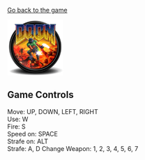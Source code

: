 [Go back to the game](https://mlew-is-cool.vercel.app/mlewg/edu/ULTIMATEDOOM)

<img src="android-chrome-192x192.png" width="128px" height="128px">

## Game Controls
Move: UP, DOWN, LEFT, RIGHT<br>
Use: W<br>
Fire: S<br>
Speed on: SPACE<br>
Strafe on: ALT<br>
Strafe: A, D
Change Weapon: 1, 2, 3, 4, 5, 6, 7
